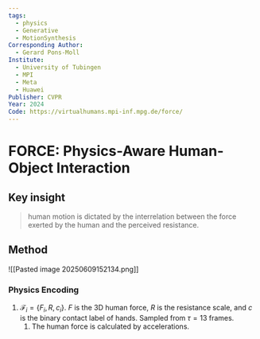 ```yaml
---
tags:
  - physics
  - Generative
  - MotionSynthesis
Corresponding Author:
  - Gerard Pons-Moll
Institute:
  - University of Tubingen
  - MPI
  - Meta
  - Huawei
Publisher: CVPR
Year: 2024
Code: https://virtualhumans.mpi-inf.mpg.de/force/
---
```

# FORCE: Physics-Aware Human-Object Interaction
## Key insight

> human motion is dictated by the interrelation between the force exerted by the human and the perceived resistance.

## Method

![[Pasted image 20250609152134.png]]
### Physics Encoding
1. $\mathcal{F}_i=\{F_i, R, c_i\}$. $F$ is the 3D human force, $R$ is the resistance scale, and $c$ is the binary contact label of hands. Sampled from $\tau = 13$ frames.
	1. The human force is calculated by accelerations.